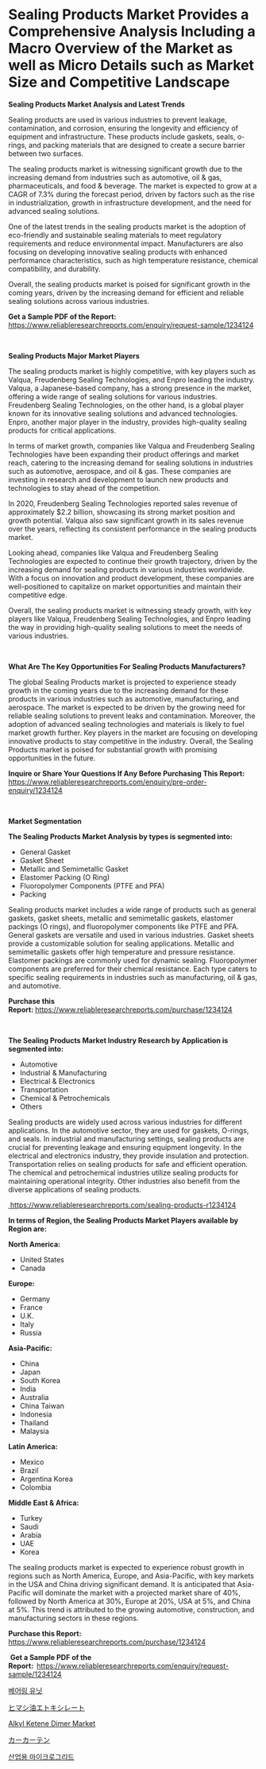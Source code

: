 <p><h1>Sealing Products Market Provides a Comprehensive Analysis Including a Macro Overview of the Market as well as Micro Details such as Market Size and Competitive Landscape</h1></p><p><strong>Sealing Products Market Analysis and Latest Trends</strong></p>
<p><p>Sealing products are used in various industries to prevent leakage, contamination, and corrosion, ensuring the longevity and efficiency of equipment and infrastructure. These products include gaskets, seals, o-rings, and packing materials that are designed to create a secure barrier between two surfaces.</p><p>The sealing products market is witnessing significant growth due to the increasing demand from industries such as automotive, oil & gas, pharmaceuticals, and food & beverage. The market is expected to grow at a CAGR of 7.3% during the forecast period, driven by factors such as the rise in industrialization, growth in infrastructure development, and the need for advanced sealing solutions.</p><p>One of the latest trends in the sealing products market is the adoption of eco-friendly and sustainable sealing materials to meet regulatory requirements and reduce environmental impact. Manufacturers are also focusing on developing innovative sealing products with enhanced performance characteristics, such as high temperature resistance, chemical compatibility, and durability.</p><p>Overall, the sealing products market is poised for significant growth in the coming years, driven by the increasing demand for efficient and reliable sealing solutions across various industries.</p></p>
<p><strong>Get a Sample PDF of the Report:&nbsp;</strong> <a href="https://www.reliableresearchreports.com/enquiry/request-sample/1234124">https://www.reliableresearchreports.com/enquiry/request-sample/1234124</a></p>
<p>&nbsp;</p>
<p><strong>Sealing Products Major Market Players</strong></p>
<p><p>The sealing products market is highly competitive, with key players such as Valqua, Freudenberg Sealing Technologies, and Enpro leading the industry. Valqua, a Japanese-based company, has a strong presence in the market, offering a wide range of sealing solutions for various industries. Freudenberg Sealing Technologies, on the other hand, is a global player known for its innovative sealing solutions and advanced technologies. Enpro, another major player in the industry, provides high-quality sealing products for critical applications.</p><p>In terms of market growth, companies like Valqua and Freudenberg Sealing Technologies have been expanding their product offerings and market reach, catering to the increasing demand for sealing solutions in industries such as automotive, aerospace, and oil & gas. These companies are investing in research and development to launch new products and technologies to stay ahead of the competition.</p><p>In 2020, Freudenberg Sealing Technologies reported sales revenue of approximately $2.2 billion, showcasing its strong market position and growth potential. Valqua also saw significant growth in its sales revenue over the years, reflecting its consistent performance in the sealing products market.</p><p>Looking ahead, companies like Valqua and Freudenberg Sealing Technologies are expected to continue their growth trajectory, driven by the increasing demand for sealing products in various industries worldwide. With a focus on innovation and product development, these companies are well-positioned to capitalize on market opportunities and maintain their competitive edge.</p><p>Overall, the sealing products market is witnessing steady growth, with key players like Valqua, Freudenberg Sealing Technologies, and Enpro leading the way in providing high-quality sealing solutions to meet the needs of various industries.</p></p>
<p>&nbsp;</p>
<p><strong>What Are The Key Opportunities For Sealing Products Manufacturers?</strong></p>
<p><p>The global Sealing Products market is projected to experience steady growth in the coming years due to the increasing demand for these products in various industries such as automotive, manufacturing, and aerospace. The market is expected to be driven by the growing need for reliable sealing solutions to prevent leaks and contamination. Moreover, the adoption of advanced sealing technologies and materials is likely to fuel market growth further. Key players in the market are focusing on developing innovative products to stay competitive in the industry. Overall, the Sealing Products market is poised for substantial growth with promising opportunities in the future.</p></p>
<p><strong>Inquire or Share Your Questions If Any Before Purchasing This Report:</strong> <a href="https://www.reliableresearchreports.com/enquiry/pre-order-enquiry/1234124">https://www.reliableresearchreports.com/enquiry/pre-order-enquiry/1234124</a></p>
<p>&nbsp;</p>
<p><strong>Market Segmentation</strong></p>
<p><strong>The Sealing Products Market Analysis by types is segmented into:</strong></p>
<p><ul><li>General Gasket</li><li>Gasket Sheet</li><li>Metallic and Semimetallic Gasket</li><li>Elastomer Packing (O Ring)</li><li>Fluoropolymer Components (PTFE and PFA)</li><li>Packing</li></ul></p>
<p><p>Sealing products market includes a wide range of products such as general gaskets, gasket sheets, metallic and semimetallic gaskets, elastomer packings (O rings), and fluoropolymer components like PTFE and PFA. General gaskets are versatile and used in various industries. Gasket sheets provide a customizable solution for sealing applications. Metallic and semimetallic gaskets offer high temperature and pressure resistance. Elastomer packings are commonly used for dynamic sealing. Fluoropolymer components are preferred for their chemical resistance. Each type caters to specific sealing requirements in industries such as manufacturing, oil & gas, and automotive.</p></p>
<p><strong>Purchase this Report:&nbsp;</strong><a href="https://www.reliableresearchreports.com/purchase/1234124">https://www.reliableresearchreports.com/purchase/1234124</a></p>
<p>&nbsp;</p>
<p><strong>The Sealing Products Market Industry Research by Application is segmented into:</strong></p>
<p><ul><li>Automotive</li><li>Industrial & Manufacturing</li><li>Electrical & Electronics</li><li>Transportation</li><li>Chemical & Petrochemicals</li><li>Others</li></ul></p>
<p><p>Sealing products are widely used across various industries for different applications. In the automotive sector, they are used for gaskets, O-rings, and seals. In industrial and manufacturing settings, sealing products are crucial for preventing leakage and ensuring equipment longevity. In the electrical and electronics industry, they provide insulation and protection. Transportation relies on sealing products for safe and efficient operation. The chemical and petrochemical industries utilize sealing products for maintaining operational integrity. Other industries also benefit from the diverse applications of sealing products.</p></p>
<p><a href="https://www.reliableresearchreports.com/sealing-products-r1234124">&nbsp;https://www.reliableresearchreports.com/sealing-products-r1234124</a></p>
<p><strong>In terms of Region, the Sealing Products Market Players available by Region are:</strong></p>
<p>
    <p> <strong> North America: </strong>
        <ul>
            <li>United States</li>
            <li>Canada</li>
        </ul>
        </p> 
    <p> <strong> Europe: </strong>
        <ul>
            <li>Germany</li>
            <li>France</li>
            <li>U.K.</li>
            <li>Italy</li>
            <li>Russia</li>
        </ul>
        </p> 
    <p> <strong> Asia-Pacific: </strong>
        <ul>
            <li>China</li>
            <li>Japan</li>
            <li>South Korea</li>
            <li>India</li>
            <li>Australia</li>
            <li>China Taiwan</li>
            <li>Indonesia</li>
            <li>Thailand</li>
            <li>Malaysia</li>
        </ul>
        </p> 
    <p> <strong> Latin America: </strong>
        <ul>
            <li>Mexico</li>
            <li>Brazil</li>
            <li>Argentina Korea</li>
            <li>Colombia</li>
        </ul>
        </p> 
    <p> <strong> Middle East & Africa: </strong>
        <ul>
            <li>Turkey</li>
            <li>Saudi</li>
            <li>Arabia</li>
            <li>UAE</li>
            <li>Korea</li>
        </ul>
    </p>
    </p>
<p><p>The sealing products market is expected to experience robust growth in regions such as North America, Europe, and Asia-Pacific, with key markets in the USA and China driving significant demand. It is anticipated that Asia-Pacific will dominate the market with a projected market share of 40%, followed by North America at 30%, Europe at 20%, USA at 5%, and China at 5%. This trend is attributed to the growing automotive, construction, and manufacturing sectors in these regions.</p></p>
<p><strong>Purchase this Report: </strong><a href="https://www.reliableresearchreports.com/purchase/1234124">https://www.reliableresearchreports.com/purchase/1234124</a></p>
<p>&nbsp;<strong>Get a Sample PDF of the Report:&nbsp;&nbsp;</strong><a href="https://www.reliableresearchreports.com/enquiry/request-sample/1234124">https://www.reliableresearchreports.com/enquiry/request-sample/1234124</a></p>
<p><strong></strong></p>
<p><p><a href="https://github.com/royErdmtyan906778/Market-Research-Report-List-1/blob/main/910892332036.md">베어링 유닛</a></p><p><a href="https://medium.com/@saigekulas/%E3%82%AD%E3%83%A3%E3%82%B9%E3%82%BF%E3%83%BC%E3%82%AA%E3%82%A4%E3%83%AB%E3%82%A8%E3%83%88%E3%82%AD%E3%82%B7%E3%83%AC%E3%83%BC%E3%83%88%E5%B8%82%E5%A0%B4%E8%AA%BF%E6%9F%BB%E3%83%AC%E3%83%9D%E3%83%BC%E3%83%88-%E3%81%9D%E3%81%AE%E6%AD%B4%E5%8F%B2%E3%81%A82024%E5%B9%B4%E3%81%8B%E3%82%892031%E5%B9%B4%E3%81%AE%E4%BA%88%E6%B8%AC-214a03fcf608">ヒマシ油エトキシレート</a></p><p><a href="https://issuu.com/reportprime-2/docs/alkyl-ketene-dimer-market-size-2030.pptx">Alkyl Ketene Dimer Market</a></p><p><a href="https://github.com/schmahlson/Market-Research-Report-List-1/blob/main/922403434774.md">カーカーテン</a></p><p><a href="https://medium.com/@clairhane1954/%EC%82%B0%EC%97%85-%EB%AF%B8%ED%81%AC%EB%A1%9C%EA%B7%B8%EB%A6%AC%EB%93%9C-%EC%8B%9C%EC%9E%A5-%EC%A0%84%EB%A7%9D-%EC%82%B0%EC%97%85-%EA%B0%9C%EC%9A%94-%EB%B0%8F-%EC%98%88%EC%B8%A1-2024%EB%85%84%EB%B6%80%ED%84%B0-2031%EB%85%84%EA%B9%8C%EC%A7%80-55ae8c8c0e14">산업용 마이크로그리드</a></p></p>